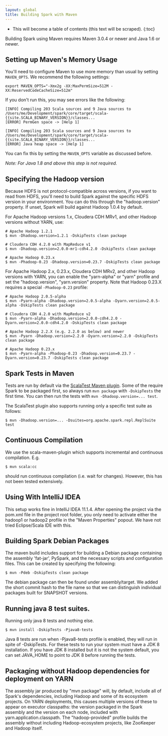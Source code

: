 ```yaml
---
layout: global
title: Building Spark with Maven
---
```


* This will become a table of contents (this text will be scraped).
{:toc}

Building Spark using Maven requires Maven 3.0.4 or newer and Java 1.6 or newer.


## Setting up Maven's Memory Usage ##

You'll need to configure Maven to use more memory than usual by setting `MAVEN_OPTS`. We recommend the following settings:

    export MAVEN_OPTS="-Xmx2g -XX:MaxPermSize=512M -XX:ReservedCodeCacheSize=512m"

If you don't run this, you may see errors like the following:

    [INFO] Compiling 203 Scala sources and 9 Java sources to /Users/me/Development/spark/core/target/scala-{{site.SCALA_BINARY_VERSION}}/classes...
    [ERROR] PermGen space -> [Help 1]

    [INFO] Compiling 203 Scala sources and 9 Java sources to /Users/me/Development/spark/core/target/scala-{{site.SCALA_BINARY_VERSION}}/classes...
    [ERROR] Java heap space -> [Help 1]

You can fix this by setting the `MAVEN_OPTS` variable as discussed before.

*Note: For Java 1.8 and above this step is not required.*

## Specifying the Hadoop version ##

Because HDFS is not protocol-compatible across versions, if you want to read from HDFS, you'll need to build Spark against the specific HDFS version in your environment. You can do this through the "hadoop.version" property. If unset, Spark will build against Hadoop 1.0.4 by default.

For Apache Hadoop versions 1.x, Cloudera CDH MRv1, and other Hadoop versions without YARN, use:

    # Apache Hadoop 1.2.1
    $ mvn -Dhadoop.version=1.2.1 -DskipTests clean package

    # Cloudera CDH 4.2.0 with MapReduce v1
    $ mvn -Dhadoop.version=2.0.0-mr1-cdh4.2.0 -DskipTests clean package

    # Apache Hadoop 0.23.x
    $ mvn -Phadoop-0.23 -Dhadoop.version=0.23.7 -DskipTests clean package

For Apache Hadoop 2.x, 0.23.x, Cloudera CDH MRv2, and other Hadoop versions with YARN, you can enable the "yarn-alpha" or "yarn" profile and set the "hadoop.version", "yarn.version" property. Note that Hadoop 0.23.X requires a special `-Phadoop-0.23` profile:

    # Apache Hadoop 2.0.5-alpha
    $ mvn -Pyarn-alpha -Dhadoop.version=2.0.5-alpha -Dyarn.version=2.0.5-alpha -DskipTests clean package

    # Cloudera CDH 4.2.0 with MapReduce v2
    $ mvn -Pyarn-alpha -Dhadoop.version=2.0.0-cdh4.2.0 -Dyarn.version=2.0.0-cdh4.2.0 -DskipTests clean package

    # Apache Hadoop 2.2.X (e.g. 2.2.0 as below) and newer
    $ mvn -Pyarn -Dhadoop.version=2.2.0 -Dyarn.version=2.2.0 -DskipTests clean package

    # Apache Hadoop 0.23.x
    $ mvn -Pyarn-alpha -Phadoop-0.23 -Dhadoop.version=0.23.7 -Dyarn.version=0.23.7 -DskipTests clean package

## Spark Tests in Maven ##

Tests are run by default via the [ScalaTest Maven plugin](http://www.scalatest.org/user_guide/using_the_scalatest_maven_plugin). Some of the require Spark to be packaged first, so always run `mvn package` with `-DskipTests` the first time. You can then run the tests with `mvn -Dhadoop.version=... test`.

The ScalaTest plugin also supports running only a specific test suite as follows:

    $ mvn -Dhadoop.version=... -Dsuites=org.apache.spark.repl.ReplSuite test


## Continuous Compilation ##

We use the scala-maven-plugin which supports incremental and continuous compilation. E.g.

    $ mvn scala:cc

should run continuous compilation (i.e. wait for changes). However, this has not been tested extensively.

## Using With IntelliJ IDEA ##

This setup works fine in IntelliJ IDEA 11.1.4. After opening the project via the pom.xml file in the project root folder, you only need to activate either the hadoop1 or hadoop2 profile in the "Maven Properties" popout. We have not tried Eclipse/Scala IDE with this.

## Building Spark Debian Packages ##

The maven build includes support for building a Debian package containing the assembly 'fat-jar', PySpark, and the necessary scripts and configuration files. This can be created by specifying the following:

    $ mvn -Pdeb -DskipTests clean package

The debian package can then be found under assembly/target. We added the short commit hash to the file name so that we can distinguish individual packages built for SNAPSHOT versions.

## Running java 8 test suites.

Running only java 8 tests and nothing else.

    $ mvn install -DskipTests -Pjava8-tests
    
Java 8 tests are run when -Pjava8-tests profile is enabled, they will run in spite of -DskipTests. 
For these tests to run your system must have a JDK 8 installation. 
If you have JDK 8 installed but it is not the system default, you can set JAVA_HOME to point to JDK 8 before running the tests.

## Packaging without Hadoop dependencies for deployment on YARN ##

The assembly jar produced by "mvn package" will, by default, include all of Spark's dependencies, including Hadoop and some of its ecosystem projects. On YARN deployments, this causes multiple versions of these to appear on executor classpaths: the version packaged in the Spark assembly and the version on each node, included with yarn.application.classpath.  The "hadoop-provided" profile builds the assembly without including Hadoop-ecosystem projects, like ZooKeeper and Hadoop itself. 


